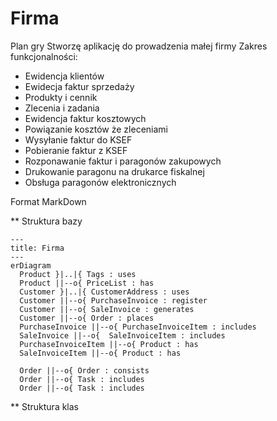 # Firma
Plan gry
Stworzę aplikację do prowadzenia małej firmy
Zakres funkcjonalności:
- Ewidencja klientów
- Ewidecja faktur sprzedaży
- Produkty i cennik
- Zlecenia i zadania
- Ewidencja faktur kosztowych
- Powiązanie kosztów że zleceniami
- Wysyłanie faktur do KSEF
- Pobieranie faktur z KSEF
- Rozponawanie faktur i paragonów zakupowych
- Drukowanie paragonu na drukarce fiskalnej
- Obsługa paragonów elektronicznych





Format MarkDown

** Struktura bazy

```mermaid
---
title: Firma
---
erDiagram
  Product }|..|{ Tags : uses
  Product ||--o{ PriceList : has
  Customer }|..|{ CustomerAddress : uses
  Customer ||--o{ PurchaseInvoice : register
  Customer ||--o{ SaleInvoice : generates
  Customer ||--o{ Order : places
  PurchaseInvoice ||--o{ PurchaseInvoiceItem : includes
  SaleInvoice ||--o{  SaleInvoiceItem : includes
  PurchaseInvoiceItem ||--o{ Product : has
  SaleInvoiceItem ||--o{ Product : has
 
  Order ||--o{ Order : consists
  Order ||--o{ Task : includes
  Order ||--o{ Task : includes
```



** Struktura klas

